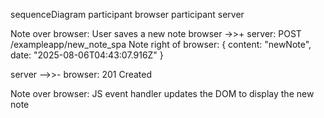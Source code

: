 sequenceDiagram
  participant browser
  participant server

  Note over browser: User saves a new note 
  browser ->>+ server: POST /exampleapp/new_note_spa
  Note right of browser: { content: "newNote", date: "2025-08-06T04:43:07.916Z" }

  server -->>- browser: 201 Created

  Note over browser: JS event handler updates the DOM to display the new note
